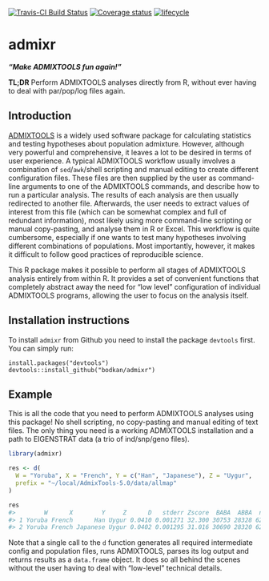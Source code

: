 
<!-- README.md is generated from README.Rmd. Please edit that file -->

[![Travis-CI Build
Status](https://travis-ci.org/bodkan/admixr.svg?branch=master)](https://travis-ci.org/bodkan/admixr)
[![Coverage
status](https://codecov.io/gh/bodkan/admixr/branch/master/graph/badge.svg)](https://codecov.io/github/bodkan/admixr?branch=master)
[![lifecycle](https://img.shields.io/badge/lifecycle-maturing-blue.svg)](https://www.tidyverse.org/lifecycle/#maturing)

# admixr

***“Make ADMIXTOOLS fun again\!”***

**TL;DR** Perform ADMIXTOOLS analyses directly from R, without ever
having to deal with par/pop/log files again.

## Introduction

[ADMIXTOOLS](http://www.genetics.org/content/192/3/1065) is a widely
used software package for calculating statistics and testing hypotheses
about population admixture. However, although very powerful and
comprehensive, it leaves a lot to be desired in terms of user
experience. A typical ADMIXTOOLS workflow usually involves a combination
of `sed`/`awk`/shell scripting and manual editing to create different
configuration files. These files are then supplied by the user as
command-line arguments to one of the ADMIXTOOLS commands, and describe
how to run a particular analysis. The results of each analysis are then
usually redirected to another file. Afterwards, the user needs to
extract values of interest from this file (which can be somewhat complex
and full of redundant information), most likely using more command-line
scripting or manual copy-pasting, and analyse them in R or Excel. This
workflow is quite cumbersome, especially if one wants to test many
hypotheses involving different combinations of populations. Most
importantly, however, it makes it difficult to follow good practices of
reproducible science.

This R package makes it possible to perform all stages of ADMIXTOOLS
analysis entirely from within R. It provides a set of convenient
functions that completely abstract away the need for “low level”
configuration of individual ADMIXTOOLS programs, allowing the user to
focus on the analysis itself.

## Installation instructions

To install `admixr` from Github you need to install the package
`devtools` first. You can simply run:

    install.packages("devtools")
    devtools::install_github("bodkan/admixr")

## Example

This is all the code that you need to perform ADMIXTOOLS analyses using
this package\! No shell scripting, no copy-pasting and manual editing of
text files. The only thing you need is a working ADMIXTOOLS installation
and a path to EIGENSTRAT data (a trio of ind/snp/geno files).

``` r
library(admixr)

res <- d(
  W = "Yoruba", X = "French", Y = c("Han", "Japanese"), Z = "Uygur",
  prefix = "~/local/AdmixTools-5.0/data/allmap"
)

res
#>        W      X        Y     Z      D   stderr Zscore  BABA  ABBA  nsnps
#> 1 Yoruba French      Han Uygur 0.0410 0.001271 32.300 30753 28328 621026
#> 2 Yoruba French Japanese Uygur 0.0402 0.001295 31.016 30690 28320 621026
```

Note that a single call to the `d` function generates all required
intermediate config and population files, runs ADMIXTOOLS, parses its
log output and returns results as a `data.frame` object. It does so all
behind the scenes without the user having to deal with “low-level”
technical details.
